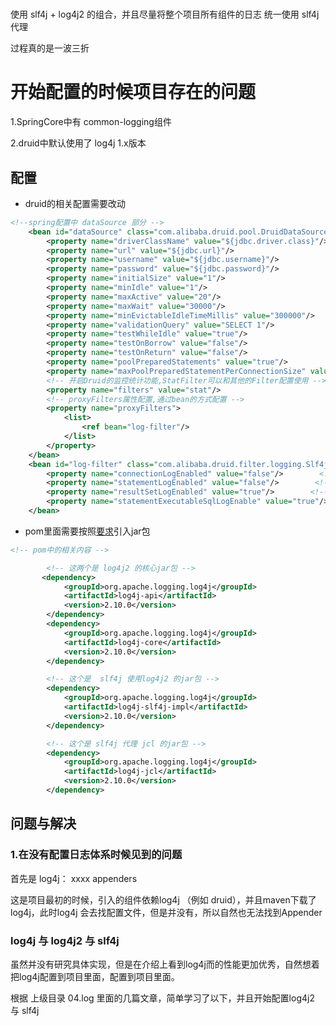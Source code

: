 # 

使用 slf4j + log4j2 的组合，并且尽量将整个项目所有组件的日志 统一使用 slf4j代理

过程真的是一波三折

# 开始配置的时候项目存在的问题

1.SpringCore中有 common-logging组件

2.druid中默认使用了 log4j 1.x版本

## 配置
- druid的相关配置需要改动
```xml
<!--spring配置中 dataSource 部分 -->
    <bean id="dataSource" class="com.alibaba.druid.pool.DruidDataSource" init-method="init" destroy-method="close">
        <property name="driverClassName" value="${jdbc.driver.class}"/>
        <property name="url" value="${jdbc.url}"/>
        <property name="username" value="${jdbc.username}"/>
        <property name="password" value="${jdbc.password}"/>
        <property name="initialSize" value="1"/>
        <property name="minIdle" value="1"/>
        <property name="maxActive" value="20"/>
        <property name="maxWait" value="30000"/>
        <property name="minEvictableIdleTimeMillis" value="300000"/>
        <property name="validationQuery" value="SELECT 1"/>
        <property name="testWhileIdle" value="true"/>
        <property name="testOnBorrow" value="false"/>
        <property name="testOnReturn" value="false"/>
        <property name="poolPreparedStatements" value="true"/>
        <property name="maxPoolPreparedStatementPerConnectionSize" value="20"/>
        <!-- 开启Druid的监控统计功能,StatFilter可以和其他的Filter配置使用 -->
        <property name="filters" value="stat"/>
        <!-- proxyFilters属性配置,通过bean的方式配置 -->
        <property name="proxyFilters">
            <list>
                <ref bean="log-filter"/>
            </list>
        </property>
    </bean>
    <bean id="log-filter" class="com.alibaba.druid.filter.logging.Slf4jLogFilter">        <!-- 所有连接相关的日志 -->
        <property name="connectionLogEnabled" value="false"/>        <!-- 所有Statement相关的日志 -->
        <property name="statementLogEnabled" value="false"/>        <!-- 是否显示结果集 -->
        <property name="resultSetLogEnabled" value="true"/>        <!-- 是否显示SQL语句 -->
        <property name="statementExecutableSqlLogEnable" value="true"/>
    </bean>
```
- pom里面需要按照[要求](../04.log/复杂项目中使用slf4j.md)引入jar包
```xml
<!-- pom中的相关内容 -->

        <!-- 这两个是 log4j2 的核心jar包 -->
       <dependency>
            <groupId>org.apache.logging.log4j</groupId>
            <artifactId>log4j-api</artifactId>
            <version>2.10.0</version>
        </dependency>
        <dependency>
            <groupId>org.apache.logging.log4j</groupId>
            <artifactId>log4j-core</artifactId>
            <version>2.10.0</version>
        </dependency>

        <!-- 这个是  slf4j 使用log4j2 的jar包 -->
        <dependency>
            <groupId>org.apache.logging.log4j</groupId>
            <artifactId>log4j-slf4j-impl</artifactId>
            <version>2.10.0</version>
        </dependency>

        <!-- 这个是 slf4j 代理 jcl 的jar包 -->
        <dependency>
            <groupId>org.apache.logging.log4j</groupId>
            <artifactId>log4j-jcl</artifactId>
            <version>2.10.0</version>
        </dependency>
```

## 问题与解决

### 1.在没有配置日志体系时候见到的问题

首先是 log4j： xxxx  appenders

这是项目最初的时候，引入的组件依赖log4j （例如 druid），并且maven下载了log4j，此时log4j 会去找配置文件，但是并没有，所以自然也无法找到Appender

### log4j 与 log4j2 与 slf4j

虽然并没有研究具体实现，但是在介绍上看到log4j而的性能更加优秀，自然想着把log4j配置到项目里面，配置到项目里面。

根据 上级目录 04.log 里面的几篇文章，简单学习了以下，并且开始配置log4j2 与 slf4j